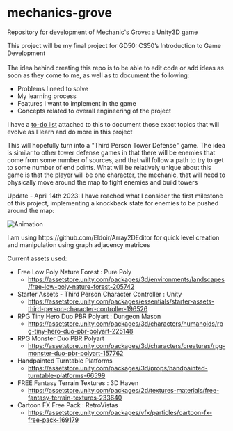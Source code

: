 # mechanics-grove
Repository for development of Mechanic's Grove: a Unity3D game

This project will be my final project for GD50: CS50’s Introduction to Game Development<br>
<br>
The idea behind creating this repo is to be able to edit code or add ideas as soon as they come to me, as well as to document the following:<br>
- Problems I need to solve
- My learning process
- Features I want to implement in the game
- Concepts related to overall engineering of the project
<p>
I have a <a href="TODO.md">to-do list</a> attached to this to document those exact topics that will evolve as I learn and do more in this project
<p>
This will hopefully turn into a "Third Person Tower Defense" game. The idea is similar to other tower defense
games in that there will be enemies that come from some number of sources, and that will follow a path to try
to get to some number of end points. What will be relatively unique about this game is that the player 
will be one character, the mechanic, that will need to physically move around the map to fight enemies and build towers
</p>

<p>
Update - April 14th 2023: I have reached what I consider the first milestone of this project, implementing a knockback state for enemies to be pushed around the map:
</p>

![Animation](https://user-images.githubusercontent.com/65093027/232150991-5e2fc556-ad96-492a-872c-046a75c6eaff.gif)

<p>
I am using https://github.com/Eldoir/Array2DEditor for quick level creation and manipulation using graph adjacency matrices
</p>

Current assets used:<br>
- Free Low Poly Nature Forest : Pure Poly
    - https://assetstore.unity.com/packages/3d/environments/landscapes/free-low-poly-nature-forest-205742
- Starter Assets - Third Person Character Controller : Unity
    - https://assetstore.unity.com/packages/essentials/starter-assets-third-person-character-controller-196526
- RPG Tiny Hero Duo PBR Polyart : Dungeon Mason
    - https://assetstore.unity.com/packages/3d/characters/humanoids/rpg-tiny-hero-duo-pbr-polyart-225148
- RPG Monster Duo PBR Polyart
    - https://assetstore.unity.com/packages/3d/characters/creatures/rpg-monster-duo-pbr-polyart-157762
- Handpainted Turntable Platforms 
    - https://assetstore.unity.com/packages/3d/props/handpainted-turntable-platforms-66599
- FREE Fantasy Terrain Textures : 3D Haven
    - https://assetstore.unity.com/packages/2d/textures-materials/free-fantasy-terrain-textures-233640
- Cartoon FX Free Pack : RetroVistas
    - https://assetstore.unity.com/packages/vfx/particles/cartoon-fx-free-pack-169179

